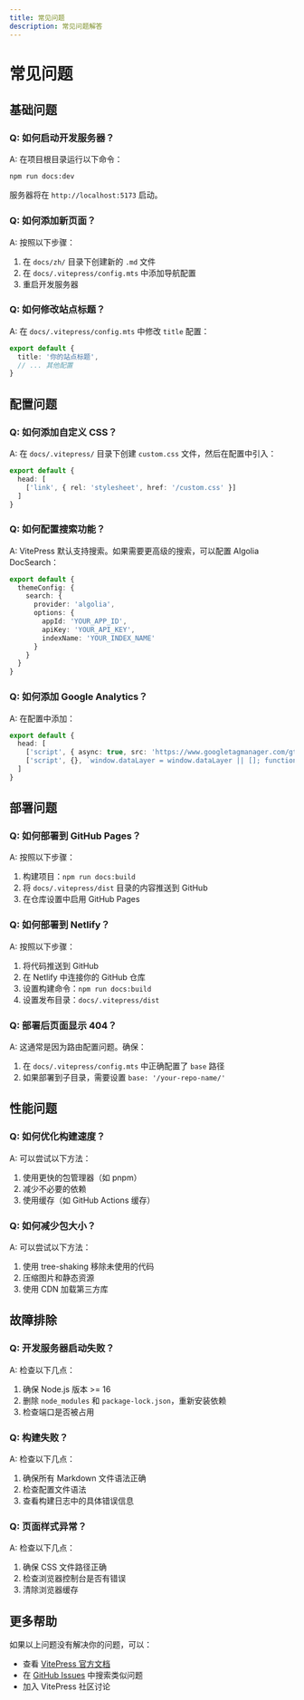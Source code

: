 ```yaml
---
title: 常见问题
description: 常见问题解答
---
```


# 常见问题

## 基础问题

### Q: 如何启动开发服务器？

A: 在项目根目录运行以下命令：

```bash
npm run docs:dev
```

服务器将在 `http://localhost:5173` 启动。

### Q: 如何添加新页面？

A: 按照以下步骤：

1. 在 `docs/zh/` 目录下创建新的 `.md` 文件
2. 在 `docs/.vitepress/config.mts` 中添加导航配置
3. 重启开发服务器

### Q: 如何修改站点标题？

A: 在 `docs/.vitepress/config.mts` 中修改 `title` 配置：

```typescript
export default {
  title: '你的站点标题',
  // ... 其他配置
}
```

## 配置问题

### Q: 如何添加自定义 CSS？

A: 在 `docs/.vitepress/` 目录下创建 `custom.css` 文件，然后在配置中引入：

```typescript
export default {
  head: [
    ['link', { rel: 'stylesheet', href: '/custom.css' }]
  ]
}
```

### Q: 如何配置搜索功能？

A: VitePress 默认支持搜索。如果需要更高级的搜索，可以配置 Algolia DocSearch：

```typescript
export default {
  themeConfig: {
    search: {
      provider: 'algolia',
      options: {
        appId: 'YOUR_APP_ID',
        apiKey: 'YOUR_API_KEY',
        indexName: 'YOUR_INDEX_NAME'
      }
    }
  }
}
```

### Q: 如何添加 Google Analytics？

A: 在配置中添加：

```typescript
export default {
  head: [
    ['script', { async: true, src: 'https://www.googletagmanager.com/gtag/js?id=GA_MEASUREMENT_ID' }],
    ['script', {}, `window.dataLayer = window.dataLayer || []; function gtag(){dataLayer.push(arguments);} gtag('js', new Date()); gtag('config', 'GA_MEASUREMENT_ID');`]
  ]
}
```

## 部署问题

### Q: 如何部署到 GitHub Pages？

A: 按照以下步骤：

1. 构建项目：`npm run docs:build`
2. 将 `docs/.vitepress/dist` 目录的内容推送到 GitHub
3. 在仓库设置中启用 GitHub Pages

### Q: 如何部署到 Netlify？

A: 按照以下步骤：

1. 将代码推送到 GitHub
2. 在 Netlify 中连接你的 GitHub 仓库
3. 设置构建命令：`npm run docs:build`
4. 设置发布目录：`docs/.vitepress/dist`

### Q: 部署后页面显示 404？

A: 这通常是因为路由配置问题。确保：

1. 在 `docs/.vitepress/config.mts` 中正确配置了 `base` 路径
2. 如果部署到子目录，需要设置 `base: '/your-repo-name/'`

## 性能问题

### Q: 如何优化构建速度？

A: 可以尝试以下方法：

1. 使用更快的包管理器（如 pnpm）
2. 减少不必要的依赖
3. 使用缓存（如 GitHub Actions 缓存）

### Q: 如何减少包大小？

A: 可以尝试以下方法：

1. 使用 tree-shaking 移除未使用的代码
2. 压缩图片和静态资源
3. 使用 CDN 加载第三方库

## 故障排除

### Q: 开发服务器启动失败？

A: 检查以下几点：

1. 确保 Node.js 版本 >= 16
2. 删除 `node_modules` 和 `package-lock.json`，重新安装依赖
3. 检查端口是否被占用

### Q: 构建失败？

A: 检查以下几点：

1. 确保所有 Markdown 文件语法正确
2. 检查配置文件语法
3. 查看构建日志中的具体错误信息

### Q: 页面样式异常？

A: 检查以下几点：

1. 确保 CSS 文件路径正确
2. 检查浏览器控制台是否有错误
3. 清除浏览器缓存

## 更多帮助

如果以上问题没有解决你的问题，可以：

- 查看 [VitePress 官方文档](https://vitepress.dev/)
- 在 [GitHub Issues](https://github.com/vuejs/vitepress/issues) 中搜索类似问题
- 加入 VitePress 社区讨论
